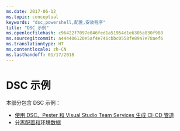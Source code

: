 ```yaml
---
ms.date: 2017-06-12
ms.topic: conceptual
keywords: "dsc,powershell,配置,安装程序"
title: "DSC 示例"
ms.openlocfilehash: c96422f7097e046fed1a51954d1e6305a830f988
ms.sourcegitcommit: a444406120e5af4e746cbbc0558fe89a7e78aef6
ms.translationtype: HT
ms.contentlocale: zh-CN
ms.lasthandoff: 01/17/2018
---
```

# <a name="dsc-examples"></a>DSC 示例

本部分包含 DSC 示例：

- [使用 DSC、Pester 和 Visual Studio Team Services 生成 CI-CD 管道](dscCiCd.md)
- [分离配置和环境数据](separatingEnvData.md)

